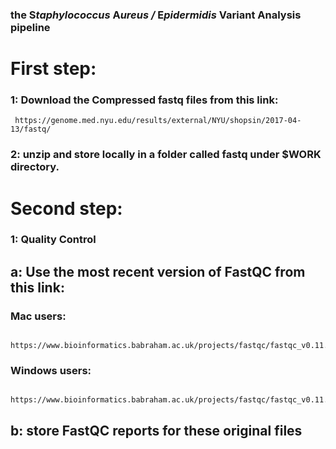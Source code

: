  ### the **S***taphylococcus* **A***ureus /* **E***pidermidis* **V**ariant **A**nalysis pipeline

# First step:
   ### 1: Download the Compressed fastq files from this link:
     https://genome.med.nyu.edu/results/external/NYU/shopsin/2017-04-13/fastq/ 
   ### 2: unzip and store locally in a folder called fastq under $WORK directory.
# Second step:
   ### 1: Quality Control
   ## a: Use the most recent version of FastQC from this link:
   ### Mac users:
        https://www.bioinformatics.babraham.ac.uk/projects/fastqc/fastqc_v0.11.7.dmg
   ### Windows users:
         https://www.bioinformatics.babraham.ac.uk/projects/fastqc/fastqc_v0.11.7.zip
   ## b: store FastQC reports for these original files 

        
  
  
